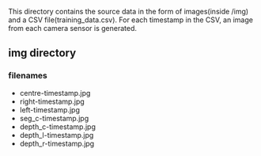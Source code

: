 This directory contains the source data in the form of images(inside /img) and a CSV
file(training_data.csv). For each timestamp in the CSV, an image from each camera
sensor is generated. 

## img directory
### filenames
* centre-timestamp.jpg
* right-timestamp.jpg
* left-timestamp.jpg
* seg_c-timestamp.jpg
* depth_c-timestamp.jpg
* depth_l-timestamp.jpg
* depth_r-timestamp.jpg

